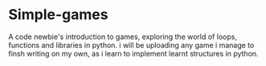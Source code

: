 # Simple-games
A code newbie's introduction to games, exploring the world of loops, functions and libraries in python.
i will be uploading any game i manage to finsh writing on my own, as i learn to implement learnt structures in python.

